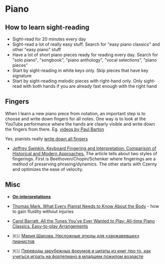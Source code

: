 Piano
===

How to learn sight-reading
---

- Sight-read for 20 minutes every day
- Sight-read a lot of really easy stuff. Search for "easy piano classics" and other "easy piano" stuff
- Have a lot of short piano pieces ready for reading every day. Search for "solo piano", "songbook", "piano anthology", "vocal selections", "piano pieces"
- Start by sight-reading in white keys only. Skip pieces that have key signature
- Start by sight-reading melodic pieces with right-hand only. Only sight-read with both hands if you are already fast enough with the right hand


Fingers
---

When I learn a new piano piece from notation, an important step is to choose and write down fingers for all notes. One way is to look at the YouTube performance where the hands are clearly visible and write down the fingers from there. Eg. [videos by Paul Barton](https://www.youtube.com/@PaulBartonPiano/videos)

Yes, pianists really [write down all fingers](https://www.youtube.com/watch?v=ir1G0RyWZfg)

- [Jeffrey Swinkin. Keyboard Fingering and Interpretation: Comparison of Historical and Modern Approaches.](https://scholarship.claremont.edu/cgi/viewcontent.cgi?article=1210&context=ppr) The article tells about two styles of fingerings. First is Beethoven/Chopin/Schenker where fingerings are a method of preserving phrasing/dynamics. The other starts with Czerny and optimizes the ease of velocity.


Misc
---

- [**On interpretations**](beethoven_op10no1mov1.md)

- [Thomas Mark. What Every Pianist Needs to Know About the Body](https://amzn.to/36ev1fx) - how to gain fluidity without injuries

- [Carol Barratt. All the Tunes You've Ever Wanted to Play: All-time Piano Classics. Easy-to-play Arrangements](https://www.amazon.com/Tunes-Youve-Wanted-Easy-play/dp/0711976627)

- 🇷🇺 [Мария Шарова. Несложные этюды для «заржавевших» пианистов](http://chtoigrat.com/etudi-dlya-zarzhavevshix-pianistov/)

- 🇷🇺 [Переводы зарубежных форумов и цитаты из книг про то, как учиться играть на фортепиано в младшем пожилом возрасте](https://soltem.livejournal.com/)



